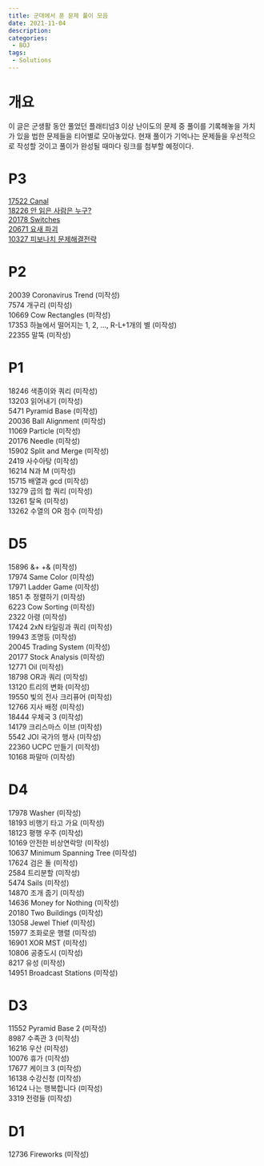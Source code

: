 ```yaml
---
title: 군대에서 푼 문제 풀이 모음
date: 2021-11-04
description:
categories:
 - BOJ
tags:
 - Solutions
---
```

# 개요
이 글은 군생활 동안 풀었던 플래티넘3 이상 난이도의 문제 중 풀이를 기록해놓을 가치가 있을 법한 문제들을 티어별로 모아놓았다. 현재 풀이가 기억나는 문제들을 우선적으로 작성할 것이고 풀이가 완성될 때마다 링크를 첨부할 예정이다.   

# P3
[17522 Canal](https://ansol4328.github.io/boj/2021/11/05/BOJ-17522/)   
[18226 안 읽은 사람은 누구?](https://ansol4328.github.io/boj/2021/11/23/BOJ-18226/)   
[20178 Switches](https://ansol4328.github.io/boj/2021/11/23/BOJ-20178/)   
[20671 요새 파괴](https://ansol4328.github.io/boj/2021/11/24/BOJ-20671/)   
[10327 피보나치 문제해결전략](https://ansol4328.github.io/boj/2021/12/14/BOJ-10327/)   


# P2
20039 Coronavirus Trend (미작성)   
7574 개구리 (미작성)   
10669 Cow Rectangles (미작성)   
17353 하늘에서 떨어지는 1, 2, ..., R-L+1개의 별 (미작성)   
22355 말뚝 (미작성)   

# P1
18246 색종이와 쿼리 (미작성)   
13203 읽어내기 (미작성)   
5471 Pyramid Base (미작성)   
20036 Ball Alignment (미작성)   
11069 Particle (미작성)   
20176 Needle (미작성)   
15902 Split and Merge (미작성)   
2419 사수아탕 (미작성)   
16214 N과 M (미작성)   
15715 배열과 gcd (미작성)   
13279 곱의 합 쿼리 (미작성)   
13261 탈옥 (미작성)   
13262 수열의 OR 점수 (미작성)   

# D5
15896 &+ +& (미작성)   
17974 Same Color (미작성)   
17971 Ladder Game (미작성)   
1851 추 정렬하기 (미작성)   
6223 Cow Sorting (미작성)   
2322 아령 (미작성)   
17424 2xN 타일링과 쿼리 (미작성)   
19943 조명등 (미작성)   
20045 Trading System (미작성)   
20177 Stock Analysis (미작성)   
12771 Oil (미작성)   
18798 OR과 쿼리 (미작성)   
13120 트리의 변화 (미작성)   
19550 빛의 전사 크리퓨어 (미작성)   
12766 지사 배정 (미작성)   
18444 우체국 3 (미작성)   
14179 크리스마스 이브 (미작성)   
5542 JOI 국가의 행사 (미작성)   
22360 UCPC 만들기 (미작성)   
10168 파말마 (미작성)   

# D4
17978 Washer (미작성)   
18193 비행기 타고 가요 (미작성)   
18123 평행 우주 (미작성)   
10169 안전한 비상연락망 (미작성)   
10637 Minimum Spanning Tree (미작성)   
17624 검은 돌 (미작성)   
2584 트리분할 (미작성)   
5474 Sails (미작성)   
14870 조개 줍기 (미작성)   
14636 Money for Nothing (미작성)   
20180 Two Buildings (미작성)   
13058 Jewel Thief (미작성)   
15977 조화로운 행렬 (미작성)   
16901 XOR MST (미작성)   
10806 공중도시 (미작성)   
8217 유성 (미작성)   
14951 Broadcast Stations (미작성)   

# D3
11552 Pyramid Base 2 (미작성)   
8987 수족관 3 (미작성)   
16216 우산 (미작성)   
10076 휴가 (미작성)   
17677 케이크 3 (미작성)   
16138 수강신청 (미작성)   
16124 나는 행복합니다 (미작성)   
3319 전령들 (미작성)   

# D1
12736 Fireworks (미작성)   